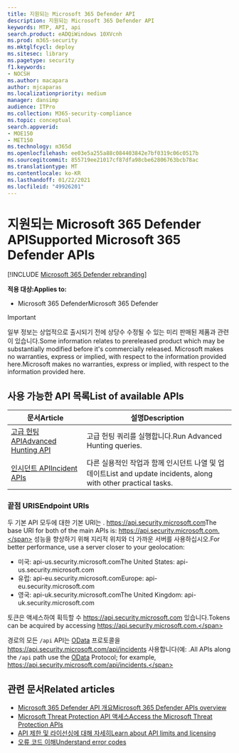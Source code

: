 ```yaml
---
title: 지원되는 Microsoft 365 Defender API
description: 지원되는 Microsoft 365 Defender API
keywords: MTP, API, api
search.product: eADQiWindows 10XVcnh
ms.prod: m365-security
ms.mktglfcycl: deploy
ms.sitesec: library
ms.pagetype: security
f1.keywords:
- NOCSH
ms.author: macapara
author: mjcaparas
ms.localizationpriority: medium
manager: dansimp
audience: ITPro
ms.collection: M365-security-compliance
ms.topic: conceptual
search.appverid:
- MOE150
- MET150
ms.technology: m365d
ms.openlocfilehash: ee03e5a255a88c084403842e7bf0319c06c0517b
ms.sourcegitcommit: 855719ee21017cf87dfa98cbe62806763bcb78ac
ms.translationtype: MT
ms.contentlocale: ko-KR
ms.lasthandoff: 01/22/2021
ms.locfileid: "49926201"
---
```

# <a name="supported-microsoft-365-defender-apis"></a><span data-ttu-id="3cc32-104">지원되는 Microsoft 365 Defender API</span><span class="sxs-lookup"><span data-stu-id="3cc32-104">Supported Microsoft 365 Defender APIs</span></span> 

[!INCLUDE [Microsoft 365 Defender rebranding](../includes/microsoft-defender.md)]

<span data-ttu-id="3cc32-105">**적용 대상:**</span><span class="sxs-lookup"><span data-stu-id="3cc32-105">**Applies to:**</span></span>
- <span data-ttu-id="3cc32-106">Microsoft 365 Defender</span><span class="sxs-lookup"><span data-stu-id="3cc32-106">Microsoft 365 Defender</span></span>

> [!IMPORTANT]
> <span data-ttu-id="3cc32-107">일부 정보는 상업적으로 출시되기 전에 상당수 수정될 수 있는 미리 판매된 제품과 관련이 있습니다.</span><span class="sxs-lookup"><span data-stu-id="3cc32-107">Some information relates to prereleased product which may be substantially modified before it's commercially released.</span></span> <span data-ttu-id="3cc32-108">Microsoft makes no warranties, express or implied, with respect to the information provided here.</span><span class="sxs-lookup"><span data-stu-id="3cc32-108">Microsoft makes no warranties, express or implied, with respect to the information provided here.</span></span>

## <a name="list-of-available-apis"></a><span data-ttu-id="3cc32-109">사용 가능한 API 목록</span><span class="sxs-lookup"><span data-stu-id="3cc32-109">List of available APIs</span></span>

<span data-ttu-id="3cc32-110">문서</span><span class="sxs-lookup"><span data-stu-id="3cc32-110">Article</span></span> | <span data-ttu-id="3cc32-111">설명</span><span class="sxs-lookup"><span data-stu-id="3cc32-111">Description</span></span>
-|-
[<span data-ttu-id="3cc32-112">고급 헌팅 API</span><span class="sxs-lookup"><span data-stu-id="3cc32-112">Advanced Hunting API</span></span>](api-advanced-hunting.md) | <span data-ttu-id="3cc32-113">고급 헌팅 쿼리를 실행합니다.</span><span class="sxs-lookup"><span data-stu-id="3cc32-113">Run Advanced Hunting queries.</span></span>
[<span data-ttu-id="3cc32-114">인시던트 API</span><span class="sxs-lookup"><span data-stu-id="3cc32-114">Incident APIs</span></span>](api-incident.md) | <span data-ttu-id="3cc32-115">다른 실용적인 작업과 함께 인시던트 나열 및 업데이트</span><span class="sxs-lookup"><span data-stu-id="3cc32-115">List and update incidents, along with other practical tasks.</span></span>

### <a name="endpoint-uris"></a><span data-ttu-id="3cc32-116">끝점 URIS</span><span class="sxs-lookup"><span data-stu-id="3cc32-116">Endpoint URIs</span></span>

<span data-ttu-id="3cc32-117">두 기본 API 모두에 대한 기본 URI는 . https://api.security.microsoft.com</span><span class="sxs-lookup"><span data-stu-id="3cc32-117">The base URI for both of the main APIs is: https://api.security.microsoft.com.</span></span> <span data-ttu-id="3cc32-118">성능을 향상하기 위해 지리적 위치와 더 가까운 서버를 사용하십시오.</span><span class="sxs-lookup"><span data-stu-id="3cc32-118">For better performance, use a server closer to your geolocation:</span></span>

- <span data-ttu-id="3cc32-119">미국: api-us.security.microsoft.com</span><span class="sxs-lookup"><span data-stu-id="3cc32-119">The United States: api-us.security.microsoft.com</span></span>
- <span data-ttu-id="3cc32-120">유럽: api-eu.security.microsoft.com</span><span class="sxs-lookup"><span data-stu-id="3cc32-120">Europe: api-eu.security.microsoft.com</span></span>
- <span data-ttu-id="3cc32-121">영국: api-uk.security.microsoft.com</span><span class="sxs-lookup"><span data-stu-id="3cc32-121">The United Kingdom: api-uk.security.microsoft.com</span></span>

<span data-ttu-id="3cc32-122">토큰은 액세스하여 획득할 수 https://api.security.microsoft.com 있습니다.</span><span class="sxs-lookup"><span data-stu-id="3cc32-122">Tokens can be acquired by accessing https://api.security.microsoft.com.</span></span>

<span data-ttu-id="3cc32-123">경로의 모든 `/api` API는 [OData](https://docs.microsoft.com/odata/overview) 프로토콜을 https://api.security.microsoft.com/api/incidents 사용합니다(예: .</span><span class="sxs-lookup"><span data-stu-id="3cc32-123">All APIs along the `/api` path use the [OData](https://docs.microsoft.com/odata/overview) Protocol; for example, https://api.security.microsoft.com/api/incidents.</span></span>

## <a name="related-articles"></a><span data-ttu-id="3cc32-124">관련 문서</span><span class="sxs-lookup"><span data-stu-id="3cc32-124">Related articles</span></span>

- [<span data-ttu-id="3cc32-125">Microsoft 365 Defender API 개요</span><span class="sxs-lookup"><span data-stu-id="3cc32-125">Microsoft 365 Defender APIs overview</span></span>](api-overview.md)
- [<span data-ttu-id="3cc32-126">Microsoft Threat Protection API 액세스</span><span class="sxs-lookup"><span data-stu-id="3cc32-126">Access the Microsoft Threat Protection APIs</span></span>](api-access.md)
- [<span data-ttu-id="3cc32-127">API 제한 및 라이선싱에 대해 자세히</span><span class="sxs-lookup"><span data-stu-id="3cc32-127">Learn about API limits and licensing</span></span>](api-terms.md)
- [<span data-ttu-id="3cc32-128">오류 코드 이해</span><span class="sxs-lookup"><span data-stu-id="3cc32-128">Understand error codes</span></span>](api-error-codes.md)
